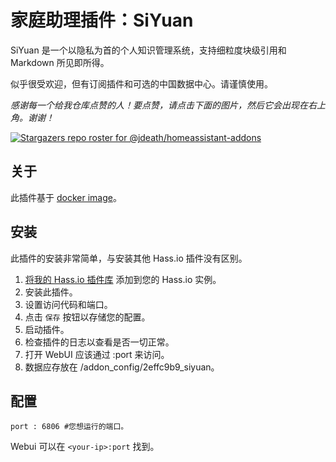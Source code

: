# 家庭助理插件：SiYuan

SiYuan 是一个以隐私为首的个人知识管理系统，支持细粒度块级引用和 Markdown 所见即所得。

似乎很受欢迎，但有订阅插件和可选的中国数据中心。请谨慎使用。

_感谢每一个给我仓库点赞的人！要点赞，请点击下面的图片，然后它会出现在右上角。谢谢！_

[![Stargazers repo roster for @jdeath/homeassistant-addons](https://reporoster.com/stars/jdeath/homeassistant-addons)](https://github.com/jdeath/homeassistant-addons/stargazers)

## 关于

此插件基于 [docker image](https://github.com/siyuan-note/siyuan)。

## 安装

此插件的安装非常简单，与安装其他 Hass.io 插件没有区别。

1. [将我的 Hass.io 插件库][repository] 添加到您的 Hass.io 实例。
1. 安装此插件。
1. 设置访问代码和端口。
1. 点击 `保存` 按钮以存储您的配置。
1. 启动插件。
1. 检查插件的日志以查看是否一切正常。
1. 打开 WebUI 应该通过 <your-ip>:port 来访问。
1. 数据应存放在 /addon_config/2effc9b9_siyuan。
## 配置

```
port : 6806 #您想运行的端口。
```

Webui 可以在 `<your-ip>:port` 找到。

[repository]: https://github.com/jdeath/homeassistant-addons